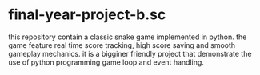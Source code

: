 # final-year-project-b.sc
this repository contain a classic snake game implemented in python.  the game feature real time score tracking, high score saving and  smooth gameplay mechanics. it is  a bigginer friendly project that demonstrate the use of python programming game loop and event handling.
